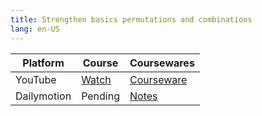 ```yaml
---
title: Strengthen basics permutations and combinations
lang: en-US
---
```


| Platform   | Course                                                                                      | Coursewares                                                    |
|-------------|----------------------------------------------------------------------------------------------|----------------------------------------------------------------|
| YouTube     | [Watch](https://www.youtube.com/watch?v=PsHxKMwe3Sk&list=PLm0MFkgiW1JgtMcLtiQNrjpQD-2YW2jL0) | [Courseware](../../public/math/Courses/pdf/1%20Courseware.pdf) |
| Dailymotion | Pending                                                                                      | [Notes](../../public/math/Courses/pdf/Notes.pdf)               |

